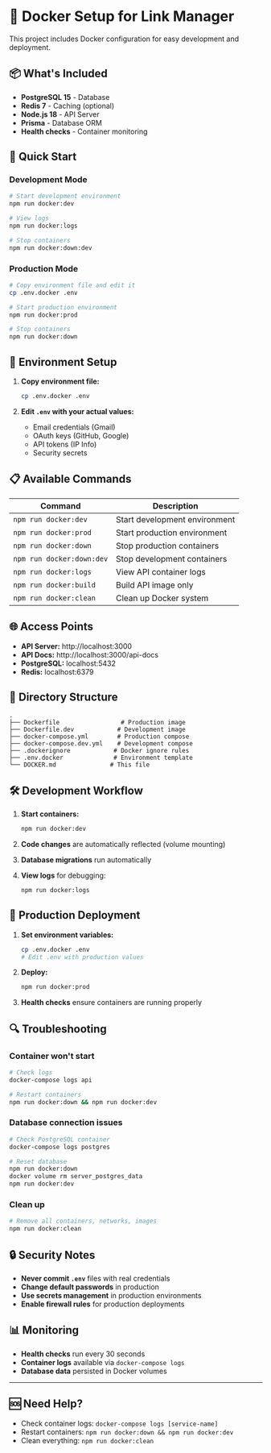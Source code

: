 # 🐳 Docker Setup for Link Manager

This project includes Docker configuration for easy development and deployment.

## 📦 What's Included

- **PostgreSQL 15** - Database
- **Redis 7** - Caching (optional)
- **Node.js 18** - API Server
- **Prisma** - Database ORM
- **Health checks** - Container monitoring

## 🚀 Quick Start

### Development Mode
```bash
# Start development environment
npm run docker:dev

# View logs
npm run docker:logs

# Stop containers
npm run docker:down:dev
```

### Production Mode
```bash
# Copy environment file and edit it
cp .env.docker .env

# Start production environment
npm run docker:prod

# Stop containers
npm run docker:down
```

## 🔧 Environment Setup

1. **Copy environment file:**
   ```bash
   cp .env.docker .env
   ```

2. **Edit `.env` with your actual values:**
   - Email credentials (Gmail)
   - OAuth keys (GitHub, Google)
   - API tokens (IP Info)
   - Security secrets

## 📋 Available Commands

| Command | Description |
|---------|-------------|
| `npm run docker:dev` | Start development environment |
| `npm run docker:prod` | Start production environment |
| `npm run docker:down` | Stop production containers |
| `npm run docker:down:dev` | Stop development containers |
| `npm run docker:logs` | View API container logs |
| `npm run docker:build` | Build API image only |
| `npm run docker:clean` | Clean up Docker system |

## 🌐 Access Points

- **API Server:** http://localhost:3000
- **API Docs:** http://localhost:3000/api-docs
- **PostgreSQL:** localhost:5432
- **Redis:** localhost:6379

## 📁 Directory Structure

```
.
├── Dockerfile                 # Production image
├── Dockerfile.dev            # Development image
├── docker-compose.yml        # Production compose
├── docker-compose.dev.yml    # Development compose
├── .dockerignore            # Docker ignore rules
├── .env.docker              # Environment template
└── DOCKER.md               # This file
```

## 🛠️ Development Workflow

1. **Start containers:**
   ```bash
   npm run docker:dev
   ```

2. **Code changes** are automatically reflected (volume mounting)

3. **Database migrations** run automatically

4. **View logs** for debugging:
   ```bash
   npm run docker:logs
   ```

## 🚀 Production Deployment

1. **Set environment variables:**
   ```bash
   cp .env.docker .env
   # Edit .env with production values
   ```

2. **Deploy:**
   ```bash
   npm run docker:prod
   ```

3. **Health checks** ensure containers are running properly

## 🔍 Troubleshooting

### Container won't start
```bash
# Check logs
docker-compose logs api

# Restart containers
npm run docker:down && npm run docker:dev
```

### Database connection issues
```bash
# Check PostgreSQL container
docker-compose logs postgres

# Reset database
npm run docker:down
docker volume rm server_postgres_data
npm run docker:dev
```

### Clean up
```bash
# Remove all containers, networks, images
npm run docker:clean
```

## 🔒 Security Notes

- **Never commit `.env`** files with real credentials
- **Change default passwords** in production
- **Use secrets management** in production environments
- **Enable firewall rules** for production deployments

## 📊 Monitoring

- **Health checks** run every 30 seconds
- **Container logs** available via `docker-compose logs`
- **Database data** persisted in Docker volumes

---

## 🆘 Need Help?

- Check container logs: `docker-compose logs [service-name]`
- Restart containers: `npm run docker:down && npm run docker:dev`
- Clean everything: `npm run docker:clean`
